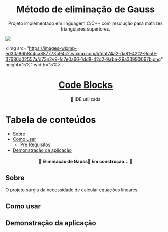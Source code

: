 
<h1 align="center">Método de eliminação de Gauss</h1>
<p align="center">Projeto implementado em linguagem C/C++ com resolução para matrizes triangulares superiores.</p>


<img src="https://wp.pt.aleteia.org/wp-content/uploads/sites/5/2014/03/werdo_fvgd2hi0usvp0kvru8pl14wrycidfz9qxb7e72jek6s-u3ykvoqugtyarh7oml6lwbjvb6i0pdwxijd2pre0nx.jpg?quality=100&strip=all&w=512&h=310&crop=1" align="center">

<img src="https://images-wixmp-ed30a86b8c4ca887773594c2.wixmp.com/i/feaf74a2-da81-42f2-9c50-37686d02557a/d73n2y9-fc7e0a66-1dd8-42d2-9aba-29a33990067b.png" height="5%" width="5%>

<h1 align="center">
    <a href= "https://www.codeblocks.org/">  Code Blocks </a>
</h1>

<p align="center">🚀 IDE utilizada</p>

  
Tabela de conteúdos
===================
<!--ts-->
   * [Sobre](#Sobre)
   * [Como usar](#como-usar)
      * [Pre Requisitos](#pre-requisitos)
   * [Demonstração da aplicação](#demonstracao)
<!--te-->

<h4 align="center"> 🚧 Eliminação de Gauss🚀 Em construção...  🚧</h4>

## Sobre

O projeto surgiu da necessidade de calcular equações lineares.

## Como usar

## Demonstração da aplicação

